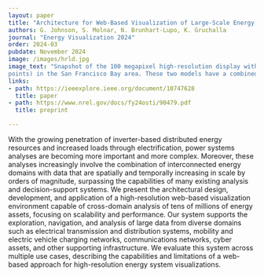 ```yaml
---
layout: paper
title: "Architecture for Web-Based Visualization of Large-Scale Energy Domains"
authors: G. Johnson, S. Molnar, N. Brunhart-Lupo, K. Gruchalla
journal: "Energy Visualization 2024"
order: 2024-03
pubdate: November 2024
image: /images/hrld.jpg
image_text: "Snapshot of the 100 megapixel high-resolution display with an interactive visualization in the browser. Two synthetic energy model topologies are shown: an electrical transmission system (blue lines) and a corresponding distribution system (orange
points) in the San Francisco Bay area. These two models have a combined count of over 12 million features."
links:
- path: https://ieeexplore.ieee.org/document/10747628
  title: paper
- path: https://www.nrel.gov/docs/fy24osti/90479.pdf
  title: preprint

---
```

With the growing penetration of inverter-based distributed energy resources and increased loads through electrification, power systems analyses are becoming more important and more complex. Moreover, these analyses increasingly involve the combination of interconnected energy domains with data that are spatially and temporally increasing in scale by orders of magnitude, surpassing the capabilities of many existing analysis and decision-support systems. We present the architectural design, development, and application of a high-resolution web-based visualization environment capable of cross-domain analysis of tens of millions of energy assets, focusing on scalability and performance. Our system supports the exploration, navigation, and analysis of large data from diverse domains such as electrical transmission and distribution systems, mobility and electric vehicle charging networks, communications networks, cyber assets, and other supporting infrastructure. We evaluate this system across multiple use cases, describing the capabilities and limitations of a web-based approach for high-resolution energy system visualizations. 


